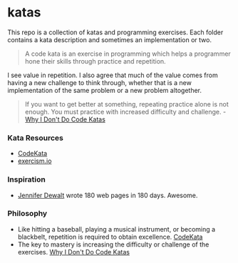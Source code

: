 # katas
This repo is a collection of katas and programming exercises. Each folder contains a kata description and sometimes an implementation or two.

> A code kata is an exercise in programming which helps a programmer hone their skills through practice and repetition.

I see value in repetition. I also agree that much of the value comes from having a new challenge to think through, whether that is a new implementation of the same problem or a new problem altogether.

> If you want to get better at something, repeating practice alone is not enough. You must practice with increased difficulty and challenge. - [Why I Don't Do Code Katas](https://hackhands.com/dont-code-katas/)

### Kata Resources
* [CodeKata](http://codekata.com/)
* [exercism.io](http://exercism.io/)

### Inspiration
* [Jennifer Dewalt](http://jenniferdewalt.com/) wrote 180 web pages in 180 days. Awesome.

### Philosophy
* Like hitting a baseball, playing a musical instrument, or becoming a blackbelt, repetition is required to obtain excellence. [CodeKata](http://codekata.com/)
* The key to mastery is increasing the difficulty or challenge of the exercises. [Why I Don't Do Code Katas](https://hackhands.com/dont-code-katas/)
